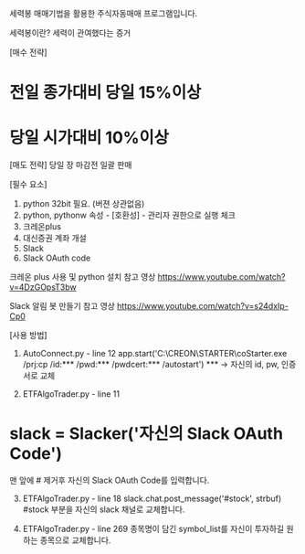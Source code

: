 세력봉 매매기법을 활용한 주식자동매매 프로그램입니다.

세력봉이란?
세력이 관여했다는 증거

[매수 전략]
# 전일 종가대비 당일 15%이상
# 당일 시가대비 10%이상

[매도 전략]
당일 장 마감전 일괄 판매

[필수 요소]
1. python 32bit 필요. (버젼 상관없음)
2. python, pythonw 속성 - [호환성] - 관리자 권한으로 실행 체크
3. 크레온plus
4. 대신증권 계좌 개설
5. Slack
5. Slack OAuth code

크레온 plus 사용 및 python 설치 참고 영상
https://www.youtube.com/watch?v=4DzGOpsT3bw

Slack 알림 봇 만들기 참고 영상
https://www.youtube.com/watch?v=s24dxIp-Cp0

[사용 방법]
1. AutoConnect.py - line 12
app.start('C:\CREON\STARTER\coStarter.exe /prj:cp /id:*** /pwd:*** /pwdcert:*** /autostart')
*** -> 자신의 id, pw, 인증서로 교체

2. ETFAlgoTrader.py - line 11
# slack = Slacker('자신의 Slack OAuth Code')
맨 앞에 # 제거후  자신의 Slack OAuth Code를 입력합니다.

3. ETFAlgoTrader.py - line 18
slack.chat.post_message('#stock', strbuf)
#stock 부분을 자신의 slack 채널로 교체합니다.

4. ETFAlgoTrader.py - line 269
종목명이 담긴 symbol_list를 자신이 투자하길 원하는 종목으로 교체합니다.
